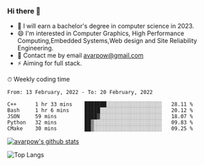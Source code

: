 ### Hi there 👋
<!--I have been a GitHub member for [![Years Badge](https://badges.pufler.dev/years/avarpow)](https://badges.pufler.dev)-->
- 🌱 I will earn a bachelor's degree in computer science in 2023.
- 😄 I'm interested in Computer Graphics, High Performance Computing,Embedded Systems,Web design and Site Reliability Engineering.
- 💬 Contact me by email avarpow@gmail.com
- ⚡ Aiming for full stack.

<!--💻 Coding Activity Logging

[![Commits Badge](https://badges.pufler.dev/commits/weekly/avarpow)](https://badges.pufler.dev)-->

⏱ Weekly coding time
<!--START_SECTION:waka-->
```text
From: 13 February, 2022 - To: 20 February, 2022

C++      1 hr 33 mins    ███████░░░░░░░░░░░░░░░░░░   28.11 % 
Bash     1 hr 6 mins     █████░░░░░░░░░░░░░░░░░░░░   20.12 % 
JSON     59 mins         ████▓░░░░░░░░░░░░░░░░░░░░   18.07 % 
Python   32 mins         ██▒░░░░░░░░░░░░░░░░░░░░░░   09.83 % 
CMake    30 mins         ██▒░░░░░░░░░░░░░░░░░░░░░░   09.25 % 
```
<!--END_SECTION:waka-->

[![avarpow's github stats](https://github-readme-stats.vercel.app/api?username=avarpow&count_private=true&show_icons=true&hide=issues&hide_border=true)](https://github.com/anuraghazra/github-readme-stats)

![Top Langs](https://github-readme-stats.vercel.app/api/top-langs/?username=avarpow&layout=compact&hide_border=true) 
<!--[![avarpow's wakatime stats](https://github-readme-stats.vercel.app/api/wakatime?username=avarpow)](https://github.com/anuraghazra/github-readme-stats)-->
